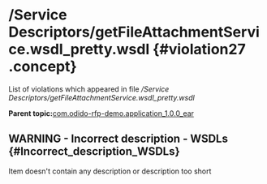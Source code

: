 # /Service Descriptors/getFileAttachmentService.wsdl\_pretty.wsdl {#violation27 .concept}

List of violations which appeared in file */Service Descriptors/getFileAttachmentService.wsdl\_pretty.wsdl*

**Parent topic:**[com.odido-rfp-demo.application\_1.0.0\_ear](../../../qa/projects/com.odido-rfp-demo.application_1.0.0_ear.md)

## WARNING - Incorrect description - WSDLs {#Incorrect_description_WSDLs}

Item doesn't contain any description or description too short

